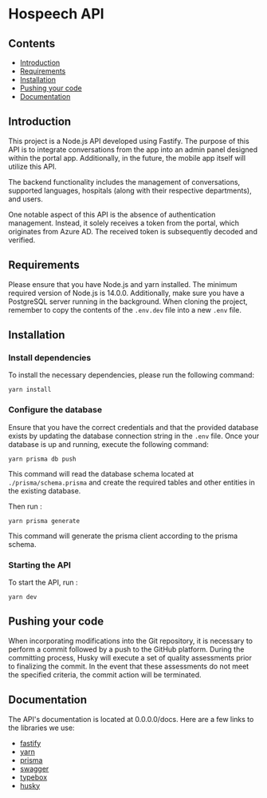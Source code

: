 # Hospeech API

## Contents

- [Introduction](#-introduction)
- [Requirements](#-requirements)
- [Installation](#-installation)
- [Pushing your code](#-pushing-your-code)
- [Documentation](#-documentation)

## Introduction

This project is a Node.js API developed using Fastify. The purpose of this API is to integrate conversations from the app into an admin panel designed within the portal app. Additionally, in the future, the mobile app itself will utilize this API.

The backend functionality includes the management of conversations, supported languages, hospitals (along with their respective departments), and users.

One notable aspect of this API is the absence of authentication management. Instead, it solely receives a token from the portal, which originates from Azure AD. The received token is subsequently decoded and verified.

## Requirements

Please ensure that you have Node.js and yarn installed. The minimum required version of Node.js is 14.0.0.
Additionally, make sure you have a PostgreSQL server running in the background.
When cloning the project, remember to copy the contents of the `.env.dev` file into a new `.env` file.

## Installation

### Install dependencies

To install the necessary dependencies, please run the following command:

```shell
yarn install
```

### Configure the database

Ensure that you have the correct credentials and that the provided database exists by updating the database connection string in the `.env` file.
Once your database is up and running, execute the following command:

```shell
yarn prisma db push
```

This command will read the database schema located at `./prisma/schema.prisma` and create the required tables and other entities in the existing database.

Then run :

```shell
yarn prisma generate
```

This command will generate the prisma client according to the prisma schema.

### Starting the API

To start the API, run :

```shell
yarn dev
```

## Pushing your code

When incorporating modifications into the Git repository, it is necessary to perform a commit followed by a push to the GitHub platform. During the committing process, Husky will execute a set of quality assessments prior to finalizing the commit. In the event that these assessments do not meet the specified criteria, the commit action will be terminated.

## Documentation

The API's documentation is located at 0.0.0.0/docs.
Here are a few links to the libraries we use:

- [fastify](https://fastify.dev)
- [yarn](https://yarnpkg.org)
- [prisma](https://www.prisma.io)
- [swagger](https://swagger.io)
- [typebox](https://github.com/sinclairzx81/typebox)
- [husky](https://typicode.github.io/husky)
